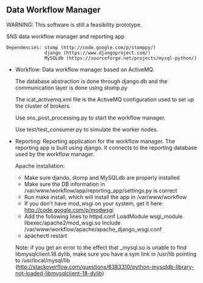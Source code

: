 Data Workflow Manager
---------------------

WARNING: This software is still a feasibility prototype.

SNS data workflow manager and reporting app

	Dependencies: stomp (http://code.google.com/p/stomppy/)
	              django (https://www.djangoproject.com/)
	              MySQLdb (https://sourceforge.net/projects/mysql-python/)

- Workflow: Data workflow manager based on ActiveMQ.

	The database abstraction is done through django.db and the
	communication layer is done using stomp.py
	
	The icat_activemq.xml file is the ActiveMQ configuration used to set up the 
	cluster of brokers.
	
	Use sns_post_processing.py to start the workflow manager.
	
	Use test/test_consumer.py to simulate the worker nodes.

- Reporting: Reporting application for the workflow manager.
	The reporting app is built using django. It connects to the reporting
	database used by the workflow manager.

	Apache installation:
	- Make sure djando, stomp and MySQLdb are properly installed
	- Make sure the DB information in /var/www/workflow/app/reporting_app/settings.py is correct
	- Run make install, which will install the app in /var/www/workflow
	- If you don't have mod_wsgi on your system, get it here: http://code.google.com/p/modwsgi
	- Add the following lines to httpd.conf
		LoadModule wsgi_module libexec/apache2/mod_wsgi.so
		Include /var/www/workflow/apache/apache_django_wsgi.conf
	- apachectl restart	
	
	Note: if you get an error to the effect that _mysql.so is unable to find libmysqlclient.18.dylib,
	make sure you have a sym link in /usr/lib pointing to /usr/local/mysql/lib
	(http://stackoverflow.com/questions/6383310/python-mysqldb-library-not-loaded-libmysqlclient-18-dylib)
	